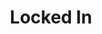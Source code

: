 ---
ep: 185
title: Locked In
imglink: "https://live.staticflickr.com/65535/50982210203_3c0acc6224_o.jpg"
thumbnail: "https://live.staticflickr.com/65535/50982210203_cf0cbe5343_q.jpg"
alt: A view of a city through a prison cell window. There's a bike riding past just to the right, and a rock has fallen on the windowsill. 
name: concernedhobbit
---